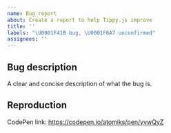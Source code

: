```yaml
---
name: Bug report
about: Create a report to help Tippy.js improve
title: ''
labels: "\U0001F41B bug, \U0001F6A7 unconfirmed"
assignees: ''
---
```


## Bug description

A clear and concise description of what the bug is.

## Reproduction

<!-- Please create a CodePen to reproduce the bug. It can be difficult to understand the problem otherwise. It should be reproduced exclusively using Tippy.js on CodePen. -->

CodePen link: https://codepen.io/atomiks/pen/yvwQyZ
